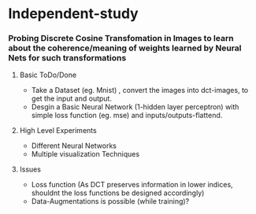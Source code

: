 Independent-study
===================


### Probing Discrete Cosine Transfomation in Images to learn about the coherence/meaning of weights learned by Neural Nets for such transformations
1. Basic ToDo/Done
    + Take a Dataset (eg. Mnist) , convert the images into dct-images, to get the input and output.
    + Desgin a Basic Neural Network (1-hidden layer perceptron) with simple loss function (eg. mse) and inputs/outputs-flattend. 

2. High Level Experiments
    + Different Neural Networks
    + Multiple visualization Techniques


3. Issues
    + Loss function (As DCT preserves information in lower indices, shouldnt the loss functions be designed accordingly)
    + Data-Augmentations is possible (while training)?

